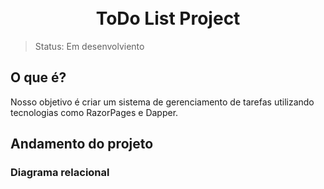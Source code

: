 <h1 align="center">
<br>ToDo List Project</h1>

> Status: Em desenvolviento

## O que é?
Nosso objetivo é criar um sistema de gerenciamento de tarefas utilizando tecnologias como RazorPages e Dapper.

## Andamento do projeto

### Diagrama relacional
<img scr = "img/diagrama-relacoes.jpg">